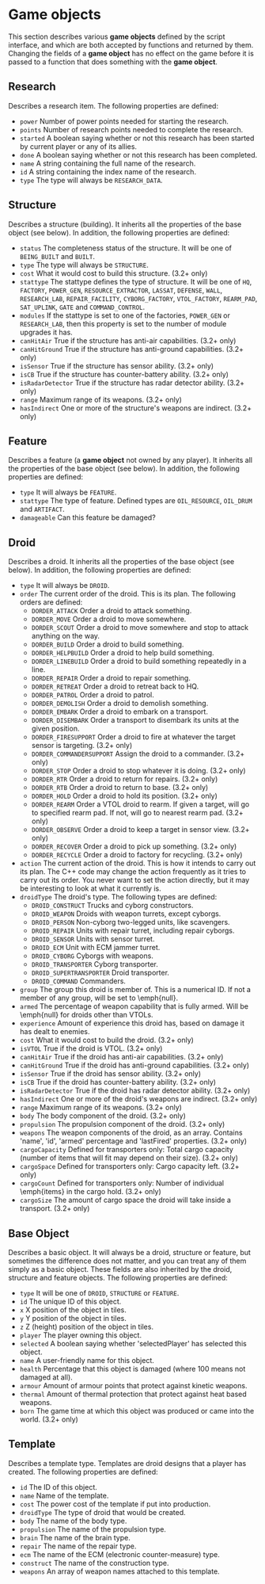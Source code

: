 # Game objects

This section describes various **game objects** defined by the script interface,
and which are both accepted by functions and returned by them. Changing the
fields of a **game object** has no effect on the game before it is passed to a
function that does something with the **game object**.

## Research

Describes a research item. The following properties are defined:

* ```power``` Number of power points needed for starting the research.
* ```points``` Number of research points needed to complete the research.
* ```started``` A boolean saying whether or not this research has been started by current player or any of its allies.
* ```done``` A boolean saying whether or not this research has been completed.
* ```name``` A string containing the full name of the research.
* ```id``` A string containing the index name of the research.
* ```type``` The type will always be ```RESEARCH_DATA```.

## Structure

Describes a structure (building). It inherits all the properties of the base object (see below).
In addition, the following properties are defined:

* ```status``` The completeness status of the structure. It will be one of ```BEING_BUILT``` and ```BUILT```.
* ```type``` The type will always be ```STRUCTURE```.
* ```cost``` What it would cost to build this structure. (3.2+ only)
* ```stattype``` The stattype defines the type of structure. It will be one of ```HQ```, ```FACTORY```, ```POWER_GEN```,
```RESOURCE_EXTRACTOR```, ```LASSAT```, ```DEFENSE```, ```WALL```, ```RESEARCH_LAB```, ```REPAIR_FACILITY```,
```CYBORG_FACTORY```, ```VTOL_FACTORY```, ```REARM_PAD```, ```SAT_UPLINK```, ```GATE``` and ```COMMAND_CONTROL```.
* ```modules``` If the stattype is set to one of the factories, ```POWER_GEN``` or ```RESEARCH_LAB```, then this property is set to the
number of module upgrades it has.
* ```canHitAir``` True if the structure has anti-air capabilities. (3.2+ only)
* ```canHitGround``` True if the structure has anti-ground capabilities. (3.2+ only)
* ```isSensor``` True if the structure has sensor ability. (3.2+ only)
* ```isCB``` True if the structure has counter-battery ability. (3.2+ only)
* ```isRadarDetector``` True if the structure has radar detector ability. (3.2+ only)
* ```range``` Maximum range of its weapons. (3.2+ only)
* ```hasIndirect``` One or more of the structure's weapons are indirect. (3.2+ only)

## Feature

Describes a feature (a **game object** not owned by any player). It inherits all the properties of the base object (see below).
In addition, the following properties are defined:
* ```type``` It will always be ```FEATURE```.
* ```stattype``` The type of feature. Defined types are ```OIL_RESOURCE```, ```OIL_DRUM``` and ```ARTIFACT```.
* ```damageable``` Can this feature be damaged?

## Droid

Describes a droid. It inherits all the properties of the base object (see below).
In addition, the following properties are defined:

* ```type``` It will always be ```DROID```.
* ```order``` The current order of the droid. This is its plan. The following orders are defined:
  * ```DORDER_ATTACK``` Order a droid to attack something.
  * ```DORDER_MOVE``` Order a droid to move somewhere.
  * ```DORDER_SCOUT``` Order a droid to move somewhere and stop to attack anything on the way.
  * ```DORDER_BUILD``` Order a droid to build something.
  * ```DORDER_HELPBUILD``` Order a droid to help build something.
  * ```DORDER_LINEBUILD``` Order a droid to build something repeatedly in a line.
  * ```DORDER_REPAIR``` Order a droid to repair something.
  * ```DORDER_RETREAT``` Order a droid to retreat back to HQ.
  * ```DORDER_PATROL``` Order a droid to patrol.
  * ```DORDER_DEMOLISH``` Order a droid to demolish something.
  * ```DORDER_EMBARK``` Order a droid to embark on a transport.
  * ```DORDER_DISEMBARK``` Order a transport to disembark its units at the given position.
  * ```DORDER_FIRESUPPORT``` Order a droid to fire at whatever the target sensor is targeting. (3.2+ only)
  * ```DORDER_COMMANDERSUPPORT``` Assign the droid to a commander. (3.2+ only)
  * ```DORDER_STOP``` Order a droid to stop whatever it is doing. (3.2+ only)
  * ```DORDER_RTR``` Order a droid to return for repairs. (3.2+ only)
  * ```DORDER_RTB``` Order a droid to return to base. (3.2+ only)
  * ```DORDER_HOLD``` Order a droid to hold its position. (3.2+ only)
  * ```DORDER_REARM``` Order a VTOL droid to rearm. If given a target, will go to specified rearm pad. If not, will go to nearest rearm pad. (3.2+ only)
  * ```DORDER_OBSERVE``` Order a droid to keep a target in sensor view. (3.2+ only)
  * ```DORDER_RECOVER``` Order a droid to pick up something. (3.2+ only)
  * ```DORDER_RECYCLE``` Order a droid to factory for recycling. (3.2+ only)
* ```action``` The current action of the droid. This is how it intends to carry out its plan. The
C++ code may change the action frequently as it tries to carry out its order. You never want to set
the action directly, but it may be interesting to look at what it currently is.
* ```droidType``` The droid's type. The following types are defined:
  * ```DROID_CONSTRUCT``` Trucks and cyborg constructors.
  * ```DROID_WEAPON``` Droids with weapon turrets, except cyborgs.
  * ```DROID_PERSON``` Non-cyborg two-legged units, like scavengers.
  * ```DROID_REPAIR``` Units with repair turret, including repair cyborgs.
  * ```DROID_SENSOR``` Units with sensor turret.
  * ```DROID_ECM``` Unit with ECM jammer turret.
  * ```DROID_CYBORG``` Cyborgs with weapons.
  * ```DROID_TRANSPORTER``` Cyborg transporter.
  * ```DROID_SUPERTRANSPORTER``` Droid transporter.
  * ```DROID_COMMAND``` Commanders.
* ```group``` The group this droid is member of. This is a numerical ID. If not a member of any group, will be set to \emph{null}.
* ```armed``` The percentage of weapon capability that is fully armed. Will be \emph{null} for droids other than VTOLs.
* ```experience``` Amount of experience this droid has, based on damage it has dealt to enemies.
* ```cost``` What it would cost to build the droid. (3.2+ only)
* ```isVTOL``` True if the droid is VTOL. (3.2+ only)
* ```canHitAir``` True if the droid has anti-air capabilities. (3.2+ only)
* ```canHitGround``` True if the droid has anti-ground capabilities. (3.2+ only)
* ```isSensor``` True if the droid has sensor ability. (3.2+ only)
* ```isCB``` True if the droid has counter-battery ability. (3.2+ only)
* ```isRadarDetector``` True if the droid has radar detector ability. (3.2+ only)
* ```hasIndirect``` One or more of the droid's weapons are indirect. (3.2+ only)
* ```range``` Maximum range of its weapons. (3.2+ only)
* ```body``` The body component of the droid. (3.2+ only)
* ```propulsion``` The propulsion component of the droid. (3.2+ only)
* ```weapons``` The weapon components of the droid, as an array. Contains 'name', 'id', 'armed' percentage and 'lastFired' properties. (3.2+ only)
* ```cargoCapacity``` Defined for transporters only: Total cargo capacity (number of items that will fit may depend on their size). (3.2+ only)
* ```cargoSpace``` Defined for transporters only: Cargo capacity left. (3.2+ only)
* ```cargoCount``` Defined for transporters only: Number of individual \emph{items} in the cargo hold. (3.2+ only)
* ```cargoSize``` The amount of cargo space the droid will take inside a transport. (3.2+ only)

## Base Object

Describes a basic object. It will always be a droid, structure or feature, but sometimes the
difference does not matter, and you can treat any of them simply as a basic object. These
fields are also inherited by the droid, structure and feature objects.
The following properties are defined:

* ```type``` It will be one of ```DROID```, ```STRUCTURE``` or ```FEATURE```.
* ```id``` The unique ID of this object.
* ```x``` X position of the object in tiles.
* ```y``` Y position of the object in tiles.
* ```z``` Z (height) position of the object in tiles.
* ```player``` The player owning this object.
* ```selected``` A boolean saying whether 'selectedPlayer' has selected this object.
* ```name``` A user-friendly name for this object.
* ```health``` Percentage that this object is damaged (where 100 means not damaged at all).
* ```armour``` Amount of armour points that protect against kinetic weapons.
* ```thermal``` Amount of thermal protection that protect against heat based weapons.
* ```born``` The game time at which this object was produced or came into the world. (3.2+ only)

## Template

Describes a template type. Templates are droid designs that a player has created.
The following properties are defined:

* ```id``` The ID of this object.
* ```name``` Name of the template.
* ```cost``` The power cost of the template if put into production.
* ```droidType``` The type of droid that would be created.
* ```body``` The name of the body type.
* ```propulsion``` The name of the propulsion type.
* ```brain``` The name of the brain type.
* ```repair``` The name of the repair type.
* ```ecm``` The name of the ECM (electronic counter-measure) type.
* ```construct``` The name of the construction type.
* ```weapons``` An array of weapon names attached to this template.
